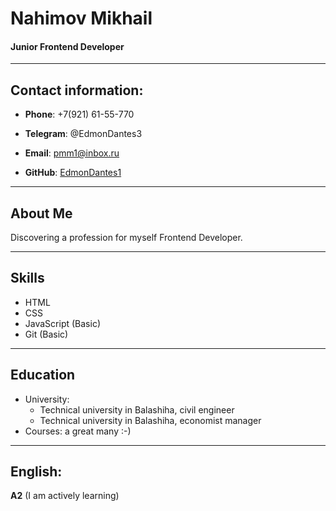 # Nahimov Mikhail 

#### Junior Frontend Developer
________

## Contact information:

* __Phone__: +7(921) 61-55-770

* __Telegram__: @EdmonDantes3

* __Email__: pmm1@inbox.ru 

* __GitHub__: [EdmonDantes1](https://github.com/EdmonDantes1)

________
## About Me

Discovering a profession for myself Frontend Developer. 

________
## Skills

* HTML
* CSS
* JavaScript (Basic)
* Git (Basic)
_______
## Education

* University: 
    * Technical university in Balashiha, civil engineer
    * Technical university in Balashiha, economist manager
* Courses: a great many :-)

________
## English:
__A2__ (I am actively learning)